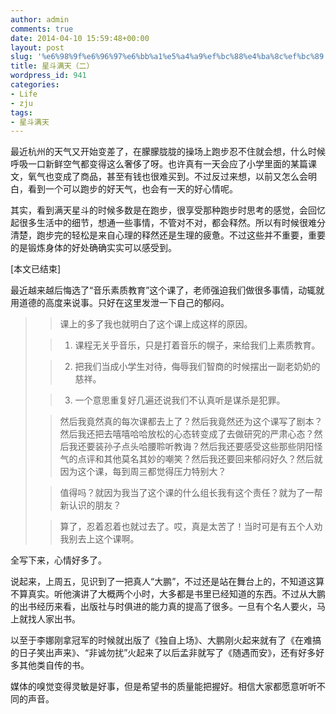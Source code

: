 ```yaml
---
author: admin
comments: true
date: 2014-04-10 15:59:48+00:00
layout: post
slug: '%e6%98%9f%e6%96%97%e6%bb%a1%e5%a4%a9%ef%bc%88%e4%ba%8c%ef%bc%89'
title: 星斗满天（二）
wordpress_id: 941
categories:
- Life
- zju
tags:
- 星斗满天
---
```


最近杭州的天气又开始变差了，在朦朦胧胧的操场上跑步忍不住就会想，什么时候呼吸一口新鲜空气都变得这么奢侈了呀。也许真有一天会应了小学里面的某篇课文，氧气也变成了商品，甚至有钱也很难买到。不过反过来想，以前又怎么会明白，看到一个可以跑步的好天气，也会有一天的好心情呢。





其实，看到满天星斗的时候多数是在跑步，很享受那种跑步时思考的感觉，会回忆起很多生活中的细节，想通一些事情，不管对不对，都会释然。所以有时候很难分清楚，跑步完的轻松是来自心理的释然还是生理的疲惫。不过这些并不重要，重要的是锻炼身体的好处确确实实可以感受到。





[本文已结束]



<!-- more -->



最近越来越后悔选了“音乐素质教育”这个课了，老师强迫我们做很多事情，动辄就用道德的高度来说事。只好在这里发泄一下自己的郁闷。





<blockquote>
  
> 
> 课上的多了我也就明白了这个课上成这样的原因。
> 
> 
  
  
> 
> 
  
>   1. 课程无关乎音乐，只是打着音乐的幌子，来给我们上素质教育。
> 
  
>   2. 把我们当成小学生对待，侮辱我们智商的时候摆出一副老奶奶的慈祥。
> 
  
>   3. 一个意思重复好几遍还说我们不认真听是谋杀是犯罪。
> 
  
  
  
> 
> 然后我竟然真的每次课都去上了？然后我竟然还为这个课写了剧本？然后我还把去嘻嘻哈哈放松的心态转变成了去做研究的严肃心态？然后我还要装孙子点头哈腰聆听教诲？然后我还要感受这些那些阴阳怪气的点评和其他莫名其妙的嘲笑？然后我还要回来郁闷好久？然后就因为这个课，每到周三都觉得压力特别大？
> 
> 
  
  
> 
> 值得吗？就因为我当了这个课的什么组长我有这个责任？就为了一帮新认识的朋友？
> 
> 
  
  
> 
> 算了，忍着忍着也就过去了。哎，真是太苦了！当时可是有五个人劝我别去上这个课啊。
> 
> 
</blockquote>





全写下来，心情好多了。





说起来，上周五，见识到了一把真人“大鹏”，不过还是站在舞台上的，不知道这算不算真实。听他演讲了大概两个小时，大多都是书里已经知道的东西。不过从大鹏的出书经历来看，出版社与时俱进的能力真的提高了很多。一旦有个名人要火，马上就找人家出书。





以至于李娜刚拿冠军的时候就出版了《独自上场》、大鹏刚火起来就有了《在难搞的日子笑出声来》、“非诚勿扰”火起来了以后孟非就写了《随遇而安》，还有好多好多其他类自传的书。





媒体的嗅觉变得灵敏是好事，但是希望书的质量能把握好。相信大家都愿意听听不同的声音。



